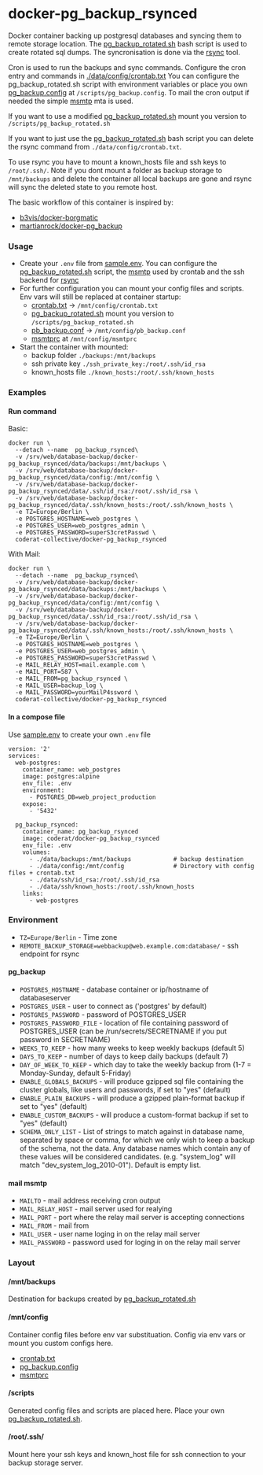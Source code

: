 # docker-pg_backup_rsynced

Docker container backing up postgresql databases and syncing them to remote storage location.
The [pg_backup_rotated.sh](https://wiki.postgresql.org/wiki/Automated_Backup_on_Linux) bash script is used to create rotated sql dumps. The syncronisation is done via the [rsync](https://rsync.samba.org/) tool.

Cron is used to run the backups and sync commands. Configure the cron entry and commands in [./data/config/crontab.txt](data/config/crontab.txt)
You can configure the pg_backup_rotated.sh script with environment variables or place you own [pg_backup.config](https://wiki.postgresql.org/wiki/Automated_Backup_on_Linux)
at `/scripts/pg_backup.config`.  To mail the cron output if needed the simple [msmtp](https://github.com/marlam/msmtp-mirror) mta is used.

If you want to use a modified [pg_backup_rotated.sh](https://wiki.postgresql.org/wiki/Automated_Backup_on_Linux) mount you version to `/scripts/pg_backup_rotated.sh`

If you want to just use the [pg_backup_rotated.sh](https://wiki.postgresql.org/wiki/Automated_Backup_on_Linux) bash script you can delete the rsync command from `./data/config/crontab.txt`.

To use rsync you have to mount a known_hosts file and ssh keys to `/root/.ssh/`.
Note if you dont mount a folder as backup storage to `/mnt/backups` and delete the container
all local backups are gone and rsync will sync the deleted state to you remote host.

The basic workflow of this container is inspired by:
* [b3vis/docker-borgmatic](https://github.com/b3vis/docker-borgmatic)
* [martianrock/docker-pg_backup](https://github.com/martianrock/docker-pg_backup)

### Usage
* Create your `.env` file from [sample.env](sample.env). You can configure the
    [pg_backup_rotated.sh](https://wiki.postgresql.org/wiki/Automated_Backup_on_Linux) script, the [msmtp](https://github.com/marlam/msmtp-mirror) used by crontab and the ssh backend for [rsync](https://rsync.samba.org/)
* For further configuration you can mount your config files and scripts. Env vars will still be replaced at container startup:
  * [crontab.txt](data/config/crontab.txt) -> `/mnt/config/crontab.txt`
  * [pg_backup_rotated.sh](data/scripts/pg_backup_rotated.sh) mount you version to `/scripts/pg_backup_rotated.sh`
  * [pb_backup.conf](data/config/pg_backup.conf) -> `/mnt/config/pb_backup.conf`
  * [msmtprc](data/config/msmtprc) at `/mnt/config/msmtprc`
* Start the container with mounted:
  * backup folder `./backups:/mnt/backups`
  * ssh private key `./ssh_private_key:/root/.ssh/id_rsa`
  * known_hosts file `./known_hosts:/root/.ssh/known_hosts`

### Examples
#### Run command
Basic:
```
docker run \
  --detach --name  pg_backup_rsynced\
  -v /srv/web/database-backup/docker-pg_backup_rsynced/data/backups:/mnt/backups \
  -v /srv/web/database-backup/docker-pg_backup_rsynced/data/config:/mnt/config \
  -v /srv/web/database-backup/docker-pg_backup_rsynced/data/.ssh/id_rsa:/root/.ssh/id_rsa \
  -v /srv/web/database-backup/docker-pg_backup_rsynced/data/.ssh/known_hosts:/root/.ssh/known_hosts \
  -e TZ=Europe/Berlin \
  -e POSTGRES_HOSTNAME=web_postgres \
  -e POSTGRES_USER=web_postgres_admin \
  -e POSTGRES_PASSWORD=superS3cretPasswd \
  coderat-collective/docker-pg_backup_rsynced
```
With Mail:
```
docker run \
  --detach --name  pg_backup_rsynced\
  -v /srv/web/database-backup/docker-pg_backup_rsynced/data/backups:/mnt/backups \
  -v /srv/web/database-backup/docker-pg_backup_rsynced/data/config:/mnt/config \
  -v /srv/web/database-backup/docker-pg_backup_rsynced/data/.ssh/id_rsa:/root/.ssh/id_rsa \
  -v /srv/web/database-backup/docker-pg_backup_rsynced/data/.ssh/known_hosts:/root/.ssh/known_hosts \
  -e TZ=Europe/Berlin \
  -e POSTGRES_HOSTNAME=web_postgres \
  -e POSTGRES_USER=web_postgres_admin \
  -e POSTGRES_PASSWORD=superS3cretPasswd \
  -e MAIL_RELAY_HOST=mail.example.com \
  -e MAIL_PORT=587 \
  -e MAIL_FROM=pg_backup_rsynced \
  -e MAIL_USER=backup_log \
  -e MAIL_PASSWORD=yourMailP4ssword \
  coderat-collective/docker-pg_backup_rsynced
```
#### In a compose file
Use [sample.env](sample.env) to create your own `.env` file
```
version: '2'
services:
  web-postgres:
    container_name: web_postgres
    image: postgres:alpine
    env_file: .env
    environment:
      - POSTGRES_DB=web_project_production
    expose:
      - '5432'

  pg_backup_rsynced:
    container_name: pg_backup_rsynced
    image: coderat/docker-pg_backup_rsynced 
    env_file: .env
    volumes:
      - ./data/backups:/mnt/backups            # backup destination
      - ./data/config:/mnt/config              # Directory with config files + crontab.txt
      - ./data/ssh/id_rsa:/root/.ssh/id_rsa
      - ./data/ssh/known_hosts:/root/.ssh/known_hosts
    links:          
      - web-postgres
```

### Environment
- `TZ=Europe/Berlin` - Time zone
- `REMOTE_BACKUP_STORAGE=webbackup@web.example.com:database/` - ssh endpoint for rsync

#### pg_backup
- `POSTGRES_HOSTNAME`      - database container or ip/hostname of databaseserver
- `POSTGRES_USER`          - user to connect as ('postgres' by default)
- `POSTGRES_PASSWORD`      - password of POSTGRES_USER
- `POSTGRES_PASSWORD_FILE` - location of file containing password of POSTGRES_USER (can be /run/secrets/SECRETNAME if you put password in SECRETNAME)
- `WEEKS_TO_KEEP`          - how many weeks to keep weekly backups (default 5)
- `DAYS_TO_KEEP`           - number of days to keep daily backups (default 7)
- `DAY_OF_WEEK_TO_KEEP`    - which day to take the weekly backup from (1-7 = Monday-Sunday, default 5-Friday)
- `ENABLE_GLOBALS_BACKUPS` - will produce gzipped sql file containing the cluster globals, like users and passwords, if set to "yes" (default)
- `ENABLE_PLAIN_BACKUPS`   - will produce a gzipped plain-format backup if set to "yes" (default)
- `ENABLE_CUSTOM_BACKUPS`  - will produce a custom-format backup if set to "yes" (default)
- `SCHEMA_ONLY_LIST`       - List of strings to match against in database name, separated by space or comma, for which we only wish to keep a backup of the schema, not the data. Any database names which contain any of these values will be considered candidates. (e.g. "system_log" will match "dev_system_log_2010-01"). Default is empty list.

#### mail msmtp
- `MAILTO`           - mail address receiving cron output 
- `MAIL_RELAY_HOST`  - mail server used for realying
- `MAIL_PORT`        - port where the relay mail server is accepting connections
- `MAIL_FROM`        - mail from
- `MAIL_USER`        - user name loging in on the relay mail server
- `MAIL_PASSWORD`    - password used for loging in on the relay mail server

### Layout
#### /mnt/backups
Destination for backups created by [pg_backup_rotated.sh](https://wiki.postgresql.org/wiki/Automated_Backup_on_Linux)

#### /mnt/config
Container config files before env var substituation. Config via env vars or mount you custom configs here.
  * [crontab.txt](data/config/crontab.txt)
  * [pg_backup.config](data/config/pg_backup.config)
  * [msmtprc](data/config/msmtprc)

#### /scripts
Generated config files and scripts are placed here. Place your own [pg_backup_rotated.sh](https://wiki.postgresql.org/wiki/Automated_Backup_on_Linux).

#### /root/.ssh/
Mount here your ssh keys and known_host file for ssh connection to your backup storage server.
